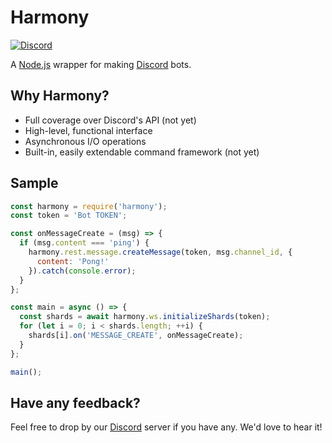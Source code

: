 # Harmony
[![Discord](https://canary.discordapp.com/api/guilds/536724303522299925/widget.png?style=shield)](https://discord.gg/rNPmCBR)

A [Node.js](https://nodejs.org/) wrapper for making [Discord](https://discordapp.com/) bots.
## Why Harmony?
* Full coverage over Discord's API (not yet)
* High-level, functional interface
* Asynchronous I/O operations
* Built-in, easily extendable command framework (not yet)

## Sample
```js
const harmony = require('harmony');
const token = 'Bot TOKEN';

const onMessageCreate = (msg) => {
  if (msg.content === 'ping') {
    harmony.rest.message.createMessage(token, msg.channel_id, {
      content: 'Pong!'
    }).catch(console.error);
  }
};

const main = async () => {
  const shards = await harmony.ws.initializeShards(token);
  for (let i = 0; i < shards.length; ++i) {
    shards[i].on('MESSAGE_CREATE', onMessageCreate);
  }
};

main();
```

## Have any feedback?
Feel free to drop by our [Discord](https://discord.gg/rNPmCBR) server if you have any. We'd love to hear it!
